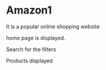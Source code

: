 # Amazon1
It is a popular online shopping website

home page is displayed.

Search for the filters

Products displayed
